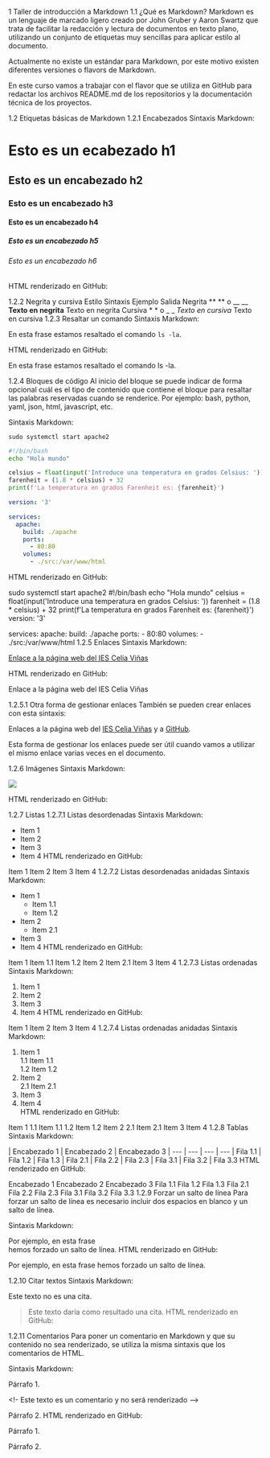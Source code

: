 1 Taller de introducción a Markdown
1.1 ¿Qué es Markdown?
Markdown es un lenguaje de marcado ligero creado por John Gruber y Aaron Swartz que trata de facilitar la redacción y lectura de documentos en texto plano, utilizando un conjunto de etiquetas muy sencillas para aplicar estilo al documento.

Actualmente no existe un estándar para Markdown, por este motivo existen diferentes versiones o flavors de Markdown.

En este curso vamos a trabajar con el flavor que se utiliza en GitHub para redactar los archivos README.md de los repositorios y la documentación técnica de los proyectos.

1.2 Etiquetas básicas de Markdown
1.2.1 Encabezados
Sintaxis Markdown:

# Esto es un ecabezado h1
## Esto es un encabezado h2
### Esto es un encabezado h3
#### Esto es un encabezado h4
##### Esto es un encabezado h5
###### Esto es un encabezado h6
HTML renderizado en GitHub:



1.2.2 Negrita y cursiva
Estilo	Sintaxis	Ejemplo	Salida
Negrita	** ** o __ __	**Texto en negrita**	Texto en negrita
Cursiva	* * o _ _	*Texto en cursiva*	Texto en cursiva
1.2.3 Resaltar un comando
Sintaxis Markdown:

En esta frase estamos resaltado el comando `ls -la`.

HTML renderizado en GitHub:

En esta frase estamos resaltado el comando ls -la.

1.2.4 Bloques de código
Al inicio del bloque se puede indicar de forma opcional cuál es el tipo de contenido que contiene el bloque para resaltar las palabras reservadas cuando se renderice. Por ejemplo: bash, python, yaml, json, html, javascript, etc.

Sintaxis Markdown:

```
sudo systemctl start apache2
```
```bash
#!/bin/bash
echo "Hola mundo"
```
```python
celsius = float(input('Introduce una temperatura en grados Celsius: '))
farenheit = (1.8 * celsius) + 32
print(f'La temperatura en grados Farenheit es: {farenheit}')
```
```yaml
version: '3'

services: 
  apache:
    build: ./apache
    ports: 
      - 80:80
    volumes:
      - ./src:/var/www/html
```
HTML renderizado en GitHub:

sudo systemctl start apache2
#!/bin/bash
echo "Hola mundo"
celsius = float(input('Introduce una temperatura en grados Celsius: '))
farenheit = (1.8 * celsius) + 32
print(f'La temperatura en grados Farenheit es: {farenheit}')
version: '3'

services: 
  apache:
    build: ./apache
    ports: 
      - 80:80
    volumes:
      - ./src:/var/www/html
1.2.5 Enlaces
Sintaxis Markdown:

[Enlace a la página web del IES Celia Viñas](https://iescelia.org)

HTML renderizado en GitHub:

Enlace a la página web del IES Celia Viñas

1.2.5.1 Otra forma de gestionar enlaces
También se pueden crear enlaces con esta sintaxis:

Enlaces a la página web del [IES Celia Viñas][1] y a [GitHub][2].

[1]: https://iescelia.org
[2]: https://github.com
Esta forma de gestionar los enlaces puede ser útil cuando vamos a utilizar el mismo enlace varias veces en el documento.

1.2.6 Imágenes
Sintaxis Markdown:

![](https://iescelia.org/web/wp-content/uploads/2012/05/iescelia_1950.jpg)

HTML renderizado en GitHub:



1.2.7 Listas
1.2.7.1 Listas desordenadas
Sintaxis Markdown:

* Item 1
* Item 2
* Item 3
* Item 4
HTML renderizado en GitHub:

Item 1
Item 2
Item 3
Item 4
1.2.7.2 Listas desordenadas anidadas
Sintaxis Markdown:

* Item 1
  * Item 1.1
  * Item 1.2
* Item 2
  * Item 2.1
* Item 3
* Item 4
HTML renderizado en GitHub:

Item 1
Item 1.1
Item 1.2
Item 2
Item 2.1
Item 3
Item 4
1.2.7.3 Listas ordenadas
Sintaxis Markdown:

1. Item 1
2. Item 2
3. Item 3
4. Item 4
HTML renderizado en GitHub:

Item 1
Item 2
Item 3
Item 4
1.2.7.4 Listas ordenadas anidadas
Sintaxis Markdown:

1. Item 1  
  1.1 Item 1.1  
  1.2 Item 1.2  
2. Item 2  
  2.1 Item 2.1  
3. Item 3  
4. Item 4  
HTML renderizado en GitHub:

Item 1
1.1 Item 1.1
1.2 Item 1.2
Item 2
2.1 Item 2.1
Item 3
Item 4
1.2.8 Tablas
Sintaxis Markdown:

| Encabezado 1 | Encabezado 2 | Encabezado 3
| --- | --- | --- | ---
| Fila 1.1 | Fila 1.2 | Fila 1.3
| Fila 2.1 | Fila 2.2 | Fila 2.3
| Fila 3.1 | Fila 3.2 | Fila 3.3
HTML renderizado en GitHub:

Encabezado 1	Encabezado 2	Encabezado 3
Fila 1.1	Fila 1.2	Fila 1.3
Fila 2.1	Fila 2.2	Fila 2.3
Fila 3.1	Fila 3.2	Fila 3.3
1.2.9 Forzar un salto de línea
Para forzar un salto de línea es necesario incluir dos espacios en blanco y un salto de línea.

Sintaxis Markdown:

Por ejemplo, en esta frase  
hemos forzado un salto de línea.
HTML renderizado en GitHub:

Por ejemplo, en esta frase
hemos forzado un salto de línea.

1.2.10 Citar textos
Sintaxis Markdown:

Este texto no es una cita.
> Este texto daría como resultado una cita.
HTML renderizado en GitHub:



1.2.11 Comentarios
Para poner un comentario en Markdown y que su contenido no sea renderizado, se utiliza la misma sintaxis que los comentarios de HTML.

Sintaxis Markdown:

Párrafo 1.

<!- Este texto es un comentario y no será renderizado -->

Párrafo 2.
HTML renderizado en GitHub:

Párrafo 1.

Párrafo 2.
